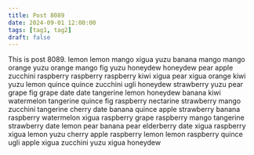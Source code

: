 ```yaml
---
title: Post 8089
date: 2024-09-01 12:00:00
tags: [tag1, tag2]
draft: false
---
```

This is post 8089.
lemon
lemon
mango
xigua
yuzu
banana
mango
mango
orange
yuzu
orange
mango
fig
yuzu
honeydew
honeydew
pear
apple
zucchini
raspberry
raspberry
raspberry
kiwi
xigua
pear
xigua
orange
kiwi
yuzu
lemon
quince
quince
zucchini
ugli
honeydew
strawberry
yuzu
pear
grape
fig
grape
date
date
tangerine
lemon
honeydew
banana
kiwi
watermelon
tangerine
quince
fig
raspberry
nectarine
strawberry
mango
zucchini
tangerine
cherry
date
banana
quince
apple
strawberry
banana
raspberry
watermelon
xigua
raspberry
grape
raspberry
mango
tangerine
strawberry
date
lemon
pear
banana
pear
elderberry
date
xigua
raspberry
xigua
lemon
yuzu
cherry
apple
raspberry
lemon
lemon
raspberry
quince
ugli
apple
xigua
zucchini
yuzu
xigua
honeydew

